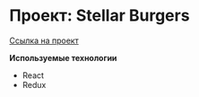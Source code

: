# Проект: Stellar Burgers
[Ссылка на проект](https://andreyshahov.github.io/react-burger/)

**Используемые технологии**
* React
* Redux

